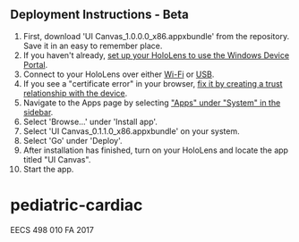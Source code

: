 ## Deployment Instructions - Beta
1. First, download 'UI Canvas_1.0.0.0_x86.appxbundle' from the repository. Save it in an easy to remember place.
2. If you haven't already, [set up your HoloLens to use the Windows Device Portal](https://developer.microsoft.com/en-us/windows/mixed-reality/using_the_windows_device_portal#setting_up_hololens_to_use_windows_device_portal).
3. Connect to your HoloLens over either [Wi-Fi](https://developer.microsoft.com/en-us/windows/mixed-reality/using_the_windows_device_portal#connecting_over_wi-fi) or [USB](https://developer.microsoft.com/en-us/windows/mixed-reality/using_the_windows_device_portal#connecting_over_usb).
4. If you see a "certificate error" in your browser, [fix it by creating a trust relationship with the device](https://developer.microsoft.com/en-us/windows/mixed-reality/using_the_windows_device_portal#security_certificate).
5. Navigate to the Apps page by selecting ["Apps" under "System" in the sidebar](https://developer.microsoft.com/en-us/windows/mixed-reality/using_the_windows_device_portal#apps).
6. Select 'Browse...' under 'Install app'.
7. Select 'UI Canvas_0.1.1.0_x86.appxbundle' on your system.
8. Select 'Go' under 'Deploy'.
9. After installation has finished, turn on your HoloLens and locate the app titled "UI Canvas".
10. Start the app.

# pediatric-cardiac
EECS 498 010 FA 2017
